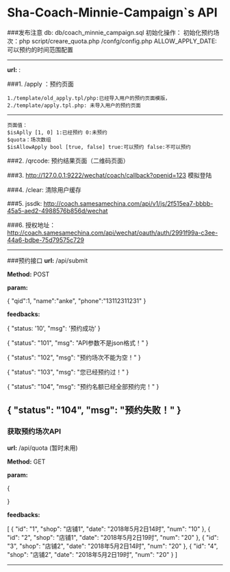 # Sha-Coach-Minnie-Campaign`s API

###发布注意
db: db/coach_minnie_campaign.sql
初始化操作：
初始化预约场次：php script/creare_quota.php 
/confg/config.php 
ALLOW_APPLY_DATE: 可以预约的时间范围配置

---

**url:** : 

###1. /apply ：预约页面 

```
1./template/old_apply.tpl/php:已经导入用户的预约页面模版，
2./template/apply.tpl.php: 未导入用户的预约页面
```
---

```
页面值：
$isAplly [1, 0] 1:已经预约 0:未预约
$quota：场次数组
$isAllowApply bool [true, false] true:可以预约 false:不可以预约

```

###2. /qrcode: 预约结果页面（二维码页面）

###3. http://127.0.0.1:9222/wechat/coach/callback?openid=123  模拟登陆

###4. /clear: 清除用户缓存

###5. jssdk: http://coach.samesamechina.com/api/v1/js/2f515ea7-bbbb-45a5-aed2-4988576b856d/wechat

###6. 授权地址：http://coach.samesamechina.com/api/wechat/oauth/auth/2991f99a-c3ee-44a6-bdbe-75d79575c729

---

###预约接口
**url:** /api/submit

**Method:** POST

**param:**

{
    "qid":1,
    "name":"anke",
    "phone":"13112311231"
}

**feedbacks:**

{
    "status: '10',
    "msg": '预约成功'
}  

{
    "status": "101",
    "msg": "API参数不是json格式！"
}      

{
    "status": "102",
    "msg": "预约场次不能为空！"
} 

{
    "status": "103",
    "msg": "您已经预约过！"
} 

{
    "status": "104",
    "msg": "预约名额已经全部预约完！"
} 

{
    "status": "104",
    "msg": "预约失败！"
} 
---

### 获取预约场次API
**url:** /api/quota (暂时未用)

**Method:** GET

**param:**

{
	
}

**feedbacks:**

[
    {
        "id": "1",
        "shop": "店铺1",
        "date": "2018年5月2日14时",
        "num": "10"
    },
    {
        "id": "2",
        "shop": "店铺1",
        "date": "2018年5月2日19时",
        "num": "20"
    },
    {
        "id": "3",
        "shop": "店铺2",
        "date": "2018年5月2日14时",
        "num": "20"
    },
    {
        "id": "4",
        "shop": "店铺2",
        "date": "2018年5月2日19时",
        "num": "20"
    }
]	

--- 
